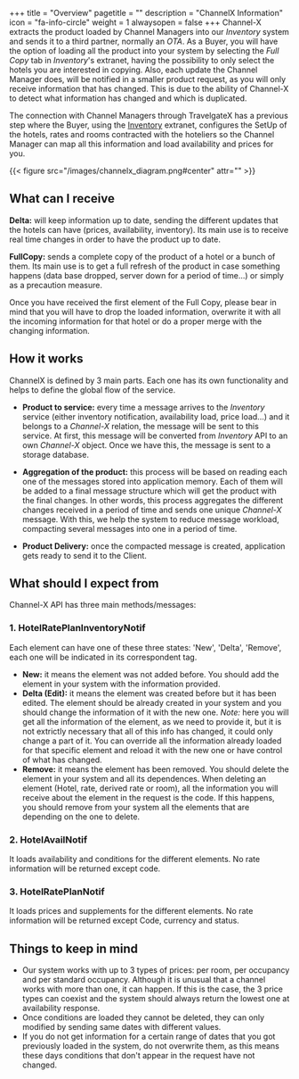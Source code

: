 +++
title = "Overview"
pagetitle = ""
description = "ChannelX Information"
icon = "fa-info-circle"
weight = 1
alwaysopen = false
+++
Channel-X extracts the product loaded by Channel Managers into our *Inventory* system and sends it to a third partner, normally an *OTA*. As a Buyer, you will have the option of loading all the product into your system by selecting the *Full Copy* tab in *Inventory*'s extranet, having the possibility to only select the hotels you are interested in copying. Also, each update the Channel Manager does, will be notified in a smaller product request, as you will only receive information that has changed. This is due to the ability of Channel-X to detect what information has changed and which is duplicated.

The connection with Channel Managers through TravelgateX has a previous step where the Buyer, using the [Inventory](https://docs.travelgatex.com/inventory/) extranet, configures the SetUp of the hotels, rates and rooms contracted with the hoteliers so the Channel Manager can map all this information and load availability and prices for you.

{{< figure src="/images/channelx_diagram.png#center" attr="" >}}

## What can I receive

**Delta:** will keep information up to date, sending the different updates that the hotels can have (prices, availability, inventory). Its main use is to receive real time changes in order to have the product up to date.

**FullCopy:** sends a complete copy of the product of a hotel or a bunch of them. Its main use is to get a full refresh of the product in case something happens (data base dropped, server down for a period of time...) or simply as a precaution measure.

Once you have received the first element of the Full Copy, please bear in mind that you will have to drop the loaded information, overwrite it with all the incoming information for that hotel or do a proper merge with the changing information.


## How it works
ChannelX is defined by 3 main parts. Each one has its own functionality and helps to define the global flow of the service.

- **Product to service:** every time a message arrives to the *Inventory* service (either inventory notification, availability load, price load...) and it belongs to a *Channel-X* relation, the message will be sent to this service. At first, this message will be converted from *Inventory* API to an own *Channel-X* object. Once we have this, the message is sent to a storage database.

- **Aggregation of the product:** this process will be based on reading each one of the messages stored into application memory. Each of them will be added to a final message structure which will get the product with the final changes. In other words, this process aggregates the different changes received in a period of time and sends one unique *Channel-X* message. With this, we help the system to reduce message workload, compacting several messages into one in a period of time. 

- **Product Delivery:** once the compacted message is created, application gets ready to send it to the Client. 

## What should I expect from

Channel-X API has three main methods/messages:

### 1. HotelRatePlanInventoryNotif

Each element can have one of these three states: 'New', 'Delta', 'Remove', each one will be indicated in its correspondent tag.

* **New:** it means the element was not added before. You should add the element in your system with the information provided.
* **Delta (Edit):** it means the element was created before but it has been edited. The element should be already created in your system and you should change the information of it with the new one. *Note:* here you will get all the information of the element, as we need to provide it, but it is not extrictly necessary that all of this info has changed, it could only change a part of it. You can override all the information already loaded for that specific element and reload it with the new one or have control of what has changed.
* **Remove:** it means the element has been removed. You should delete the element in your system and all its dependences. When deleting an element (Hotel, rate, derived rate or room), all the information you will receive about the element in the request is the code. If this happens, you should remove from your system all the elements that are depending on the one to delete.

### 2. HotelAvailNotif

It loads availability and conditions for the different elements. No rate information will be returned except code.

### 3. HotelRatePlanNotif

It loads prices and supplements for the different elements. No rate information will be returned except Code, currency and status.

## Things to keep in mind

- Our system works with up to 3 types of prices: per room, per occupancy and per standard occupancy. Although it is unusual that a channel works with more than one, it can happen. If this is the case, the 3 price types can coexist and the system should always return the lowest one at availability response. 
- Once conditions are loaded they cannot be deleted, they can only modified by sending same dates with different values.
- If you do not get information for a certain range of dates that you got previously loaded in the system, do not overwrite them, as this means these days conditions that don't appear in the request have not changed. 


